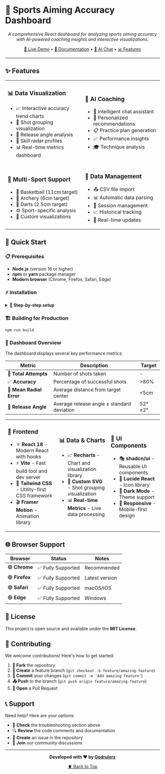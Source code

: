 # 🎯 Sports Aiming Accuracy Dashboard

<div align="center">


*A comprehensive React dashboard for analyzing sports aiming accuracy with AI-powered coaching insights and interactive visualizations.*

[🚀 Live Demo](https://accuracy-with-librechat.vercel.app/) • [📖 Documentation](#documentation) • [🤖 AI Chat](#ai-coaching-assistant) • [📊 Features](#features)

</div>

---

## ✨ Features

<table>
<tr>
<td width="50%">

### 📊 **Data Visualization**
- 📈 Interactive accuracy trend charts
- 🎯 Shot grouping visualization
- 📐 Release angle analysis
- 🎪 Skill radar profiles
- 📊 Real-time metrics dashboard

</td>
<td width="50%">

### 🤖 **AI Coaching**
- 💬 Intelligent chat assistant
- 🎯 Personalized recommendations
- 📋 Practice plan generation
- 📈 Performance insights
- 🎓 Technique analysis

</td>
</tr>
<tr>
<td width="50%">

### 🏀 **Multi-Sport Support**
- 🏀 Basketball (11cm target)
- 🏹 Archery (6cm target)
- 🎯 Darts (2.5cm target)
- ⚙️ Sport-specific analysis
- 🎨 Custom visualizations

</td>
<td width="50%">

### 📁 **Data Management**
- 📤 CSV file import
- 📊 Automatic data parsing
- 💾 Session management
- 📈 Historical tracking
- 🔄 Real-time updates

</td>
</tr>
</table>

## 🚀 Quick Start

### 📋 Prerequisites

- **Node.js** (version 16 or higher)
- **npm** or **yarn** package manager
- **Modern browser** (Chrome, Firefox, Safari, Edge)

### ⚡ Installation

<details>
<summary><b>🔧 Step-by-step setup</b></summary>

1. **📥 Clone the repository**
   ```bash
   git clone https://github.com/Godrulerz/accuracy-with-librechat.git
   cd accuracy-with-librechat
   ```

2. **📦 Install dependencies**
   ```bash
   npm install
   ```

3. **🚀 Start the development server**
   ```bash
   npm run dev
   ```

4. **🌐 Open your browser**
   Navigate to `http://localhost:5173` to view the dashboard

</details>

### 🏗️ Building for Production

```bash
npm run build
```

### 🎯 Dashboard Overview

The dashboard displays several key performance metrics:

| Metric | Description | Target |
|--------|-------------|---------|
| 🎯 **Total Attempts** | Number of shots taken | - |
| ✅ **Accuracy** | Percentage of successful shots | >80% |
| 📏 **Mean Radial Error** | Average distance from target center | <5cm |
| 📐 **Release Angle** | Average release angle ± standard deviation | 52° ±2° |

<table>
<tr>
<td width="33%">

### 🎨 **Frontend**
- ⚛️ **React 18** - Modern React with hooks
- ⚡ **Vite** - Fast build tool and dev server
- 🎨 **Tailwind CSS** - Utility-first CSS framework
- 🎬 **Framer Motion** - Animation library

</td>
<td width="33%">

### 📊 **Data & Charts**
- 📈 **Recharts** - Chart and visualization library
- 🎯 **Custom SVG** - Shot grouping visualization
- 📊 **Real-time Metrics** - Live data processing

</td>
<td width="33%">

### 🎨 **UI Components**
- 🎭 **shadcn/ui** - Reusable UI components
- 🎨 **Lucide React** - Icon library
- 🌙 **Dark Mode** - Theme support
- 📱 **Responsive** - Mobile-first design

</td>
</tr>
</table>

## 🌐 Browser Support

| Browser | Status | Notes |
|---------|--------|-------|
| 🟢 **Chrome** | ✅ Fully Supported | Recommended |
| 🟢 **Firefox** | ✅ Fully Supported | Latest version |
| 🟢 **Safari** | ✅ Fully Supported | macOS/iOS |
| 🟢 **Edge** | ✅ Fully Supported | Windows |



## 📄 License

This project is open source and available under the **MIT License**.

## 🤝 Contributing

We welcome contributions! Here's how to get started:

1. **🍴 Fork** the repository
2. **🌿 Create** a feature branch (`git checkout -b feature/amazing-feature`)
3. **💾 Commit** your changes (`git commit -m 'Add amazing feature'`)
4. **📤 Push** to the branch (`git push origin feature/amazing-feature`)
5. **🔀 Open** a Pull Request

## 📞 Support

Need help? Here are your options:

- 📖 **Check** the troubleshooting section above
- 🔍 **Review** the code comments and documentation
- 🐛 **Create** an issue in the repository
- 💬 **Join** our community discussions

---

<div align="center">

**Developed with ❤️ by [Godrulerz](https://godz.rf.gd/)**

[⬆️ Back to Top](#-sports-aiming-accuracy-dashboard)

</div>
